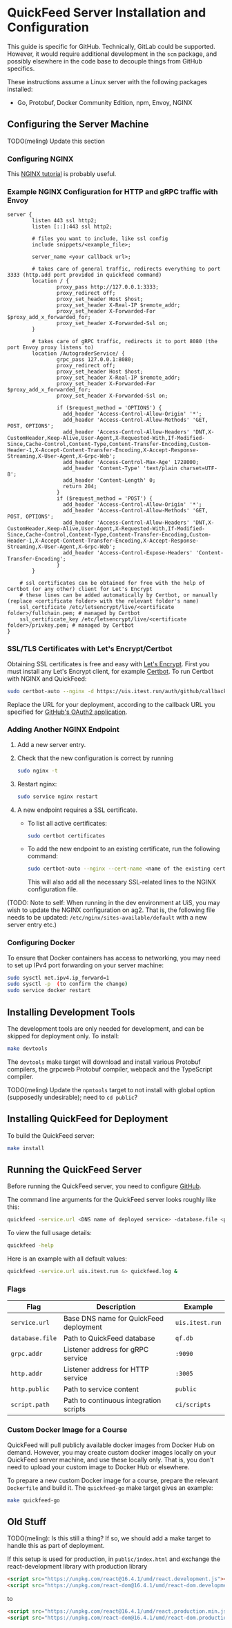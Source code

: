 # QuickFeed Server Installation and Configuration

This guide is specific for GitHub.
Technically, GitLab could be supported.
However, it would require additional development in the `scm` package, and possibly elsewhere in the code base to decouple things from GitHub specifics.

These instructions assume a Linux server with the following packages installed:

- Go, Protobuf, Docker Community Edition, npm, Envoy, NGINX

## Configuring the Server Machine

TODO(meling) Update this section

### Configuring NGINX

This [NGINX tutorial](https://www.netguru.com/codestories/nginx-tutorial-basics-concepts) is probably useful.

### Example NGINX Configuration for HTTP and gRPC traffic with Envoy

```nginx-conf
server {
        listen 443 ssl http2;
        listen [::]:443 ssl http2;

        # files you want to include, like ssl config
        include snippets/<example_file>;

        server_name <your callback url>;

        # takes care of general traffic, redirects everything to port 3333 (http.add port provided in quickfeed command)
        location / {
                proxy_pass http://127.0.0.1:3333;
                proxy_redirect off;
                proxy_set_header Host $host;
                proxy_set_header X-Real-IP $remote_addr;
                proxy_set_header X-Forwarded-For $proxy_add_x_forwarded_for;
                proxy_set_header X-Forwarded-Ssl on;
        }

        # takes care of gRPC traffic, redirects it to port 8080 (the port Envoy proxy listens to)
        location /AutograderService/ {
                grpc_pass 127.0.0.1:8080;
                proxy_redirect off;
                proxy_set_header Host $host;
                proxy_set_header X-Real-IP $remote_addr;
                proxy_set_header X-Forwarded-For $proxy_add_x_forwarded_for;
                proxy_set_header X-Forwarded-Ssl on;

                if ($request_method = 'OPTIONS') {
                  add_header 'Access-Control-Allow-Origin' '*';
                  add_header 'Access-Control-Allow-Methods' 'GET, POST, OPTIONS';
                  add_header 'Access-Control-Allow-Headers' 'DNT,X-CustomHeader,Keep-Alive,User-Agent,X-Requested-With,If-Modified-Since,Cache-Control,Content-Type,Content-Transfer-Encoding,Custom-Header-1,X-Accept-Content-Transfer-Encoding,X-Accept-Response-Streaming,X-User-Agent,X-Grpc-Web';
                  add_header 'Access-Control-Max-Age' 1728000;
                  add_header 'Content-Type' 'text/plain charset=UTF-8';
                  add_header 'Content-Length' 0;
                  return 204;
                }
                if ($request_method = 'POST') {
                  add_header 'Access-Control-Allow-Origin' '*';
                  add_header 'Access-Control-Allow-Methods' 'GET, POST, OPTIONS';
                  add_header 'Access-Control-Allow-Headers' 'DNT,X-CustomHeader,Keep-Alive,User-Agent,X-Requested-With,If-Modified-Since,Cache-Control,Content-Type,Content-Transfer-Encoding,Custom-Header-1,X-Accept-Content-Transfer-Encoding,X-Accept-Response-Streaming,X-User-Agent,X-Grpc-Web';
                  add_header 'Access-Control-Expose-Headers' 'Content-Transfer-Encoding';
                }
        }

    # ssl certificates can be obtained for free with the help of Certbot (or any other) client for Let's Encrypt
    # these lines can be added automatically by Certbot, or manually (replace <certificate folder> with the relevant folder's name)
    ssl_certificate /etc/letsencrypt/live/<certificate folder>/fullchain.pem; # managed by Certbot
    ssl_certificate_key /etc/letsencrypt/live/<certificate folder>/privkey.pem; # managed by Certbot
}
```

### SSL/TLS Certificates with Let's Encrypt/Certbot

Obtaining SSL certificates is free and easy with [Let's Encrypt](https://letsencrypt.org/).
First you must install any Let's Encrypt client, for example [Certbot](https://certbot.eff.org/about/).
To run Certbot with NGINX and QuickFeed:

```sh
sudo certbot-auto --nginx -d https://uis.itest.run/auth/github/callback
```

Replace the URL for your deployment, according to the callback URL you specified for [GitHub's OAuth2 application](./github.md).

### Adding Another NGINX Endpoint

1. Add a new server entry.
2. Check that the new configuration is correct by running

   ```sh
   sudo nginx -t
   ```

3. Restart nginx:

   ```sh
   sudo service nginx restart
   ```

4. A new endpoint requires a SSL certificate.

   - To list all active certificates:

     ```sh
     sudo certbot certificates
     ```

   - To add the new endpoint to an existing certificate, run the following command:

     ```sh
     sudo certbot-auto --nginx --cert-name <name of the existing certificate> -d <new endpoint URL>
     ```

     This will also add all the necessary SSL-related lines to the NGINX configuration file.

(TODO: Note to self: When running in the dev environment at UiS, you may wish to update the NGINX configuration on ag2.
That is, the following file needs to be updated: `/etc/nginx/sites-available/default` with a new server entry etc.)

### Configuring Docker

To ensure that Docker containers has access to networking, you may need to set up IPv4 port forwarding on your server machine:

```sh
sudo sysctl net.ipv4.ip_forward=1
sudo sysctl -p  (to confirm the change)
sudo service docker restart
```

## Installing Development Tools

The development tools are only needed for development, and can be skipped for deployment only.
To install:

```sh
make devtools
```

The `devtools` make target will download and install various Protobuf compilers, the grpcweb Protobuf compiler, webpack and the TypeScript compiler.

TODO(meling) Update the `npmtools` target to not install with global option (supposedly undesirable); need to `cd public`?

## Installing QuickFeed for Deployment

To build the QuickFeed server:

```sh
make install
```

## Running the QuickFeed Server

Before running the QuickFeed server, you need to configure [GitHub](./github.md).

The command line arguments for the QuickFeed server looks roughly like this:

```sh
quickfeed -service.url <DNS name of deployed service> -database.file <path to database> -http.addr <HTTP listener address>
```

To view the full usage details:

```sh
quickfeed -help
```

Here is an example with all default values:

```sh
quickfeed -service.url uis.itest.run &> quickfeed.log &
```

### Flags

| **Flag**        | **Description**                        | **Example**     |
|-----------------|----------------------------------------|-----------------|
| `service.url`   | Base DNS name for QuickFeed deployment | `uis.itest.run` |
| `database.file` | Path to QuickFeed database             | `qf.db`         |
| `grpc.addr`     | Listener address for gRPC service      | `:9090`         |
| `http.addr`     | Listener address for HTTP service      | `:3005`         |
| `http.public`   | Path to service content                | `public`        |
| `script.path`   | Path to continuous integration scripts | `ci/scripts`    |

### Custom Docker Image for a Course

QuickFeed will pull publicly available docker images from Docker Hub on demand.
However, you may create custom docker images locally on your QuickFeed server machine, and use these locally only.
That is, you don't need to upload your custom image to Docker Hub or elsewhere.

To prepare a new custom Docker image for a course, prepare the relevant `Dockerfile` and build it.
The `quickfeed-go` make target gives an example:

```sh
make quickfeed-go
```

## Old Stuff

TODO(meling): Is this still a thing? If so, we should add a make target to handle this as part of deployment.

If this setup is used for production, in `public/index.html` and exchange the react-development library with production library

```html
<script src="https://unpkg.com/react@16.4.1/umd/react.development.js"></script>
<script src="https://unpkg.com/react-dom@16.4.1/umd/react-dom.development.js"></script>
```

to

```html
<script src="https://unpkg.com/react@16.4.1/umd/react.production.min.js"></script>
<script src="https://unpkg.com/react-dom@16.4.1/umd/react-dom.production.min.js"></script>
```
